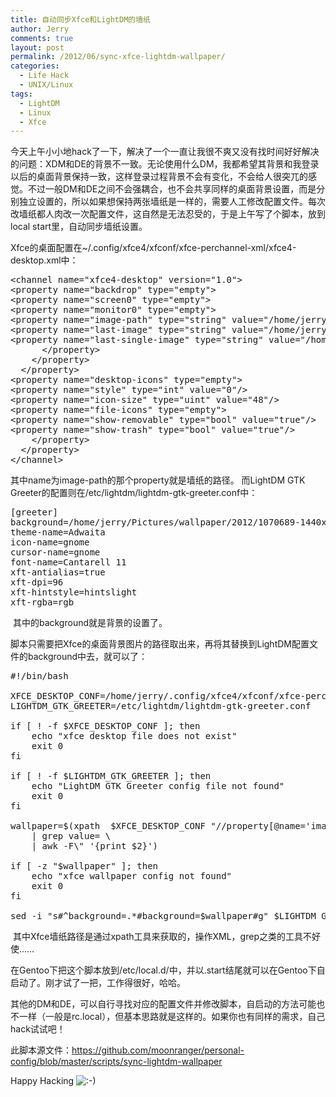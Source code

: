 ```yaml
---
title: 自动同步Xfce和LightDM的墙纸
author: Jerry
comments: true
layout: post
permalink: /2012/06/sync-xfce-lightdm-wallpaper/
categories:
  - Life Hack
  - UNIX/Linux
tags:
  - LightDM
  - Linux
  - Xfce
---
```

今天上午小小地hack了一下，解决了一个一直让我很不爽又没有找时间好好解决的问题：XDM和DE的背景不一致。无论使用什么DM，我都希望其背景和我登录以后的桌面背景保持一致，这样登录过程背景不会有变化，不会给人很突兀的感觉。不过一般DM和DE之间不会强耦合，也不会共享同样的桌面背景设置，而是分别独立设置的，所以如果想保持两张墙纸是一样的，需要人工修改配置文件。每次改墙纸都人肉改一次配置文件，这自然是无法忍受的，于是上午写了个脚本，放到local start里，自动同步墙纸设置。

Xfce的桌面配置在~/.config/xfce4/xfconf/xfce-perchannel-xml/xfce4-desktop.xml中：

<pre lang="xml" escaped="true">&lt;channel name="xfce4-desktop" version="1.0">
&lt;property name="backdrop" type="empty">
&lt;property name="screen0" type="empty">
&lt;property name="monitor0" type="empty">
&lt;property name="image-path" type="string" value="/home/jerry/Pictures/wallpaper/2012/1070492-1440x900-photo.jpg"/>
&lt;property name="last-image" type="string" value="/home/jerry/Pictures/wallpaper/2012/1070689-1440x900-Irui-Guneden.jpg"/>
&lt;property name="last-single-image" type="string" value="/home/jerry/Pictures/wallpaper/2012/1070492-1440x900-photo.jpg"/>
      &lt;/property>
    &lt;/property>
  &lt;/property>
&lt;property name="desktop-icons" type="empty">
&lt;property name="style" type="int" value="0"/>
&lt;property name="icon-size" type="uint" value="48"/>
&lt;property name="file-icons" type="empty">
&lt;property name="show-removable" type="bool" value="true"/>
&lt;property name="show-trash" type="bool" value="true"/>
    &lt;/property>
  &lt;/property>
&lt;/channel>
</pre>

其中name为image-path的那个property就是墙纸的路径。 而LightDM GTK Greeter的配置则在/etc/lightdm/lightdm-gtk-greeter.conf中：

<pre>[greeter]
background=/home/jerry/Pictures/wallpaper/2012/1070689-1440x900-Irui-Guneden.jpg
theme-name=Adwaita
icon-name=gnome
cursor-name=gnome
font-name=Cantarell 11
xft-antialias=true
xft-dpi=96
xft-hintstyle=hintslight
xft-rgba=rgb
</pre>

 其中的background就是背景的设置了。

脚本只需要把Xfce的桌面背景图片的路径取出来，再将其替换到LightDM配置文件的background中去，就可以了：

<pre lang="bash" escaped="true">#!/bin/bash

XFCE_DESKTOP_CONF=/home/jerry/.config/xfce4/xfconf/xfce-perchannel-xml/xfce4-desktop.xml
LIGHTDM_GTK_GREETER=/etc/lightdm/lightdm-gtk-greeter.conf

if [ ! -f $XFCE_DESKTOP_CONF ]; then
    echo "xfce desktop file does not exist"
    exit 0
fi

if [ ! -f $LIGHTDM_GTK_GREETER ]; then
    echo "LightDM GTK Greeter config file not found"
    exit 0
fi

wallpaper=$(xpath  $XFCE_DESKTOP_CONF "//property[@name='image-path']/@value" 2>/dev/null \
    | grep value= \
    | awk -F\" '{print $2}')

if [ -z "$wallpaper" ]; then
    echo "xfce wallpaper config not found"
    exit 0
fi

sed -i "s#^background=.*#background=$wallpaper#g" $LIGHTDM_GTK_GREETER
</pre>

 其中Xfce墙纸路径是通过xpath工具来获取的，操作XML，grep之类的工具不好使……

在Gentoo下把这个脚本放到/etc/local.d/中，并以.start结尾就可以在Gentoo下自启动了。刚才试了一把，工作得很好，哈哈。

其他的DM和DE，可以自行寻找对应的配置文件并修改脚本，自启动的方法可能也不一样（一般是rc.local），但基本思路就是这样的。如果你也有同样的需求，自己hack试试吧！

此脚本源文件：<a href="https://github.com/moonranger/personal-config/blob/master/scripts/sync-lightdm-wallpaper" target="_blank">https://github.com/moonranger/personal-config/blob/master/scripts/sync-lightdm-wallpaper</a>

Happy Hacking <img src='http://jerrypeng.me/wp-includes/images/smilies/icon_smile.gif' alt=':-)' class='wp-smiley' />